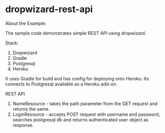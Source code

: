 dropwizard-rest-api
===================

About the Example:

The sample code demonstrates simple REST API using dropwizard.

Stack:

1. Dropwizard
1. Gradle
1. Postgresql
1. Heroku


It uses Gradle for build and has config for deploying onto Heroku.
Its connects to Postgresql available as a Heroku add-on.


REST API

1. NameResource - takes the path parameter from the GET request and returns the same.
2. LoginResource - accepts POST request with username and password, searches postgresql db and returns authenticated user object as response.
 

 

